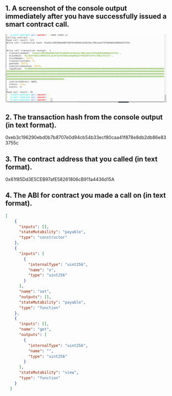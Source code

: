 ## 1. A screenshot of the console output immediately after you have successfully issued a smart contract call.
![](1.png)
## 2. The transaction hash from the console output (in text format).
0xeb3c196290ebd0b7b8707e0d94cb54b33ecf80caa41f878e8db2db86e833755c
## 3. The contract address that you called (in text format).
0x61f85Dd3E5CEB97afE58261806cB911a4436d15A
## 4. The ABI for contract you made a call on (in text format).
```json
[
    {
      "inputs": [],
      "stateMutability": "payable",
      "type": "constructor"
    },
    {
      "inputs": [
        {
          "internalType": "uint256",
          "name": "x",
          "type": "uint256"
        }
      ],
      "name": "set",
      "outputs": [],
      "stateMutability": "payable",
      "type": "function"
    },
    {
      "inputs": [],
      "name": "get",
      "outputs": [
        {
          "internalType": "uint256",
          "name": "",
          "type": "uint256"
        }
      ],
      "stateMutability": "view",
      "type": "function"
    }
  ]
```